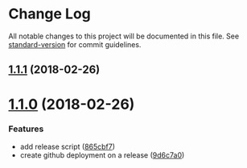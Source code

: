 # Change Log

All notable changes to this project will be documented in this file. See [standard-version](https://github.com/conventional-changelog/standard-version) for commit guidelines.

<a name="1.1.1"></a>
## [1.1.1](https://github.com/fritz-c/github-webhook/compare/v1.1.0...v1.1.1) (2018-02-26)



<a name="1.1.0"></a>
# [1.1.0](https://github.com/fritz-c/github-webhook/compare/v0.1.0...v1.1.0) (2018-02-26)


### Features

* add release script ([865cbf7](https://github.com/fritz-c/github-webhook/commit/865cbf7))
* create github deployment on a release ([9d6c7a0](https://github.com/fritz-c/github-webhook/commit/9d6c7a0))
